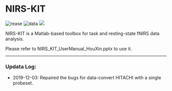 # NIRS-KIT

![rease](https://img.shields.io/badge/release-Beta3.0-green.svg)
![data](https://img.shields.io/badge/date-2019/11/26-blue.svg)
[![](https://img.shields.io/badge/licese-view-brightgreen.svg)](https://github.com/bnuhouxin/NIRS_KIT/blob/master/LICENSE)

NIRS-KIT is a Matlab-based toolbox for task and resting-state fNIRS data analysis.

Please refer to NIRS_KIT_UserManual_HouXin.pptx to use it.



----
### Updata Log:

+ 2019-12-03: Repaired the bugs for data-convert HITACHI with a single probeset.
